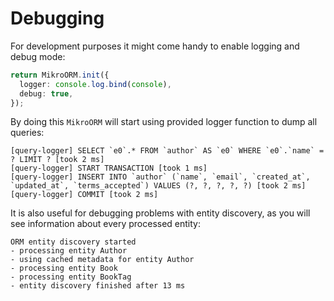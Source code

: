 # Debugging

For development purposes it might come handy to enable logging and debug mode:

```typescript
return MikroORM.init({
  logger: console.log.bind(console),
  debug: true,
});
```

By doing this `MikroORM` will start using provided logger function to dump all queries:

```
[query-logger] SELECT `e0`.* FROM `author` AS `e0` WHERE `e0`.`name` = ? LIMIT ? [took 2 ms]
[query-logger] START TRANSACTION [took 1 ms]
[query-logger] INSERT INTO `author` (`name`, `email`, `created_at`, `updated_at`, `terms_accepted`) VALUES (?, ?, ?, ?, ?) [took 2 ms]
[query-logger] COMMIT [took 2 ms]
```

It is also useful for debugging problems with entity discovery, as you will see information
about every processed entity:

```
ORM entity discovery started
- processing entity Author
- using cached metadata for entity Author
- processing entity Book
- processing entity BookTag
- entity discovery finished after 13 ms
```
